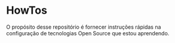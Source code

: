 # HowTos
O propósito desse repositório é fornecer instruções rápidas na configuração de tecnologias Open Source que estou aprendendo.
